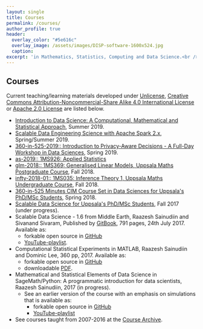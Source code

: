 ```yaml
---
layout: single
title: Courses
permalink: /courses/
author_profile: true
header:
  overlay_color: "#5e616c"
  overlay_image: /assets/images/DISP-software-1600x524.jpg
  caption: 
excerpt: 'in Mathematics, Statistics, Computing and Data Science.<br /><br /><br />'
---
```


## Courses 

Current teaching/learning materials developed under [Unlicense](https://en.wikipedia.org/wiki/Unlicense), [Creative Commons Attribution-Noncommercial-Share Alike 4.0 International License](https://creativecommons.org/licenses/by-nc-sa/4.0/) or [Apache 2.0 License](https://www.apache.org/licenses/LICENSE-2.0) are listed below.

* [Introduction to Data Science: A Computational, Mathematical and Statistical Approach](https://lamastex.github.io/scalable-data-science/in/2019/), Summer 2019.
* [Scalable Data Engineering Science with Apache Spark 2.x](https://lamastex.github.io/scalable-data-science/sds/2/x/), Spring/Summer 2019.
* [360-in-525-2019:: Introduction to Privacy-Aware Decisions - A Full-Day Workshop in Data Sciences](https://lamastex.github.io/scalable-data-science/360-in-525/2019/), Spring 2019.
* [as-2019:: 1MS926: Applied Statistics](https://lamastex.github.io/scalable-data-science/as/2019/)
* [glm-2018:: 1MS369: Generalised Linear Models, Uppsala Maths Postgraduate Course](https://lamastex.github.io/scalable-data-science/glm/2018/), Fall 2018.
* [infty-2018-01:: 1MS035: Inference Theory 1, Uppsala Maths Undergraduate Course](https://lamastex.github.io/scalable-data-science/infty/2018/01/), Fall 2018.
* [360-in-525 Minutes CIM Course Set in Data Sciences for Uppsala's PhD/MSc Students](https://lamastex.github.io/scalable-data-science/360-in-525/2018/), Spring 2018.
* [Scalable Data Science for Uppsala's PhD/MSc Students](https://lamastex.github.io/scalable-data-science), Fall 2017 (under progress).
* Scalable Data Science - 1.6 from Middle Earth, Raazesh Sainudiin and Sivanand Sivaram, Published by [GitBook](https://www.gitbook.com/book/lamastex/scalable-data-science/details), 791 pages, 24th July 2017. Available as:
  * forkable open source in [GitHub](https://github.com/lamastex/scalable-data-science)
  * [YouTube-playlist](https://www.youtube.com/playlist?list=PL_I1mOIPmfpb0qGlLCQgjhMd5gOwmB4Qj).
* Computational Statistical Experiments in MATLAB, Raazesh Sainudiin and Dominic Lee, 360 pp, 2017. Available as: 
  * forkable open source in [GitHub](https://github.com/lamastex/computational-statistical-experiments/tree/master/matlab/csebook) 
  * downloadable [PDF](https://github.com/lamastex/computational-statistical-experiments/raw/master/matlab/csebook/CSEBook.pdf).
* Mathematical and Statistical Elements of Data Science in SageMath/Python: A programmatic introduction for data scientists, Raazesh Sainudiin, 2017 (in progress).
  * See an earlier version of the course with an emphasis on simulations that is available as:
    * forkable open source in [GitHub](https://github.com/lamastex/computational-statistical-experiments/tree/master/sageMath/MonteCarloMethods)
    * [YouTube-playlist](https://www.youtube.com/playlist?list=PL4DDB9E61C36E6DE6)
* See courses taught from 2007-2016 at the [Course Archive](http://lamastex.org/coursesAtUCIlamNZ.shtml). 
